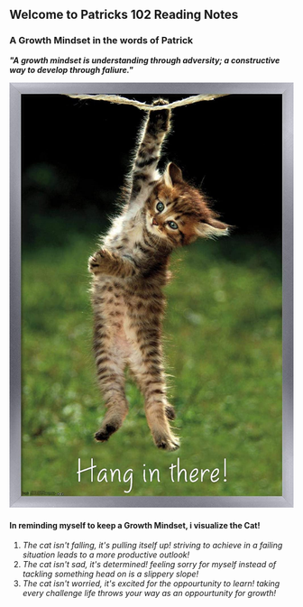 ## Welcome to Patricks 102 Reading Notes
### A Growth Mindset in the words of Patrick
***"A growth mindset is understanding through adversity; a constructive way to develop through faliure."***

![](71BoMD5mjNL._AC_SL1500_.jpg)
#### In reminding myself to keep a Growth Mindset, i visualize the Cat!
1. *The cat isn't falling, it's pulling itself up!* _striving to achieve in a failing situation leads to a more productive outlook!_
2. *The cat isn't sad, it's determined!* _feeling sorry for myself instead of tackling something head on is a slippery slope!_
3. *The cat isn't worried, it's excited for the oppourtunity to learn!* _taking every challenge life throws your way as an oppourtunity for growth!_
